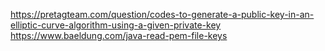 

https://pretagteam.com/question/codes-to-generate-a-public-key-in-an-elliptic-curve-algorithm-using-a-given-private-key
https://www.baeldung.com/java-read-pem-file-keys
